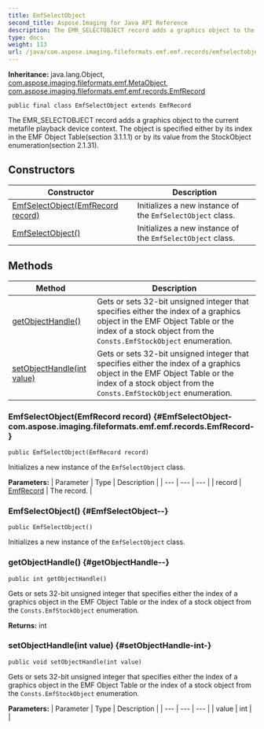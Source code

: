 ```yaml
---
title: EmfSelectObject
second_title: Aspose.Imaging for Java API Reference
description: The EMR_SELECTOBJECT record adds a graphics object to the current metafile playback device context.
type: docs
weight: 113
url: /java/com.aspose.imaging.fileformats.emf.emf.records/emfselectobject/
---
```

**Inheritance:**
java.lang.Object, [com.aspose.imaging.fileformats.emf.MetaObject](../../com.aspose.imaging.fileformats.emf/metaobject), [com.aspose.imaging.fileformats.emf.emf.records.EmfRecord](../../com.aspose.imaging.fileformats.emf.emf.records/emfrecord)
```
public final class EmfSelectObject extends EmfRecord
```

The EMR\_SELECTOBJECT record adds a graphics object to the current metafile playback device context. The object is specified either by its index in the EMF Object Table(section 3.1.1.1) or by its value from the StockObject enumeration(section 2.1.31).
## Constructors

| Constructor | Description |
| --- | --- |
| [EmfSelectObject(EmfRecord record)](#EmfSelectObject-com.aspose.imaging.fileformats.emf.emf.records.EmfRecord-) | Initializes a new instance of the `EmfSelectObject` class. |
| [EmfSelectObject()](#EmfSelectObject--) | Initializes a new instance of the `EmfSelectObject` class. |
## Methods

| Method | Description |
| --- | --- |
| [getObjectHandle()](#getObjectHandle--) | Gets or sets 32-bit unsigned integer that specifies either the index of a graphics object in the EMF Object Table or the index of a stock object from the `Consts.EmfStockObject` enumeration. |
| [setObjectHandle(int value)](#setObjectHandle-int-) | Gets or sets 32-bit unsigned integer that specifies either the index of a graphics object in the EMF Object Table or the index of a stock object from the `Consts.EmfStockObject` enumeration. |
### EmfSelectObject(EmfRecord record) {#EmfSelectObject-com.aspose.imaging.fileformats.emf.emf.records.EmfRecord-}
```
public EmfSelectObject(EmfRecord record)
```


Initializes a new instance of the `EmfSelectObject` class.

**Parameters:**
| Parameter | Type | Description |
| --- | --- | --- |
| record | [EmfRecord](../../com.aspose.imaging.fileformats.emf.emf.records/emfrecord) | The record. |

### EmfSelectObject() {#EmfSelectObject--}
```
public EmfSelectObject()
```


Initializes a new instance of the `EmfSelectObject` class.

### getObjectHandle() {#getObjectHandle--}
```
public int getObjectHandle()
```


Gets or sets 32-bit unsigned integer that specifies either the index of a graphics object in the EMF Object Table or the index of a stock object from the `Consts.EmfStockObject` enumeration.

**Returns:**
int
### setObjectHandle(int value) {#setObjectHandle-int-}
```
public void setObjectHandle(int value)
```


Gets or sets 32-bit unsigned integer that specifies either the index of a graphics object in the EMF Object Table or the index of a stock object from the `Consts.EmfStockObject` enumeration.

**Parameters:**
| Parameter | Type | Description |
| --- | --- | --- |
| value | int |  |

